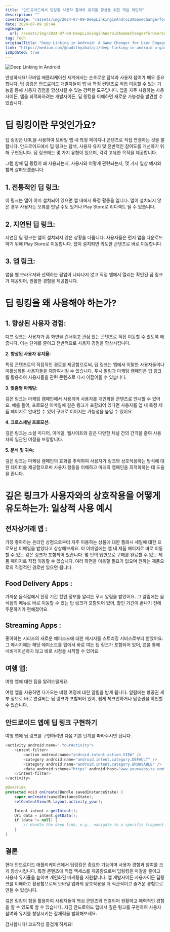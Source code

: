 ```yaml
---
title: "안드로이드에서 딥링킹 사용자 참여와 유지율 향상을 위한 게임 체인저"
description: ""
coverImage: "/assets/img/2024-07-09-DeepLinkinginAndroidAGameChangerforUserEngagementandRetention_0.png"
date: 2024-07-09 10:44
ogImage:
  url: /assets/img/2024-07-09-DeepLinkinginAndroidAGameChangerforUserEngagementandRetention_0.png
tag: Tech
originalTitle: "Deep Linking in Android: A Game Changer for User Engagement and Retention"
link: "https://medium.com/@aadithyabalaji/deep-linking-in-android-a-game-changer-for-user-engagement-and-retention-ebe5ddd87b17"
isUpdated: true
---
```


![Deep Linking in Android](/assets/img/2024-07-09-DeepLinkinginAndroidAGameChangerforUserEngagementandRetention_0.png)

안녕하세요! 모바일 애플리케이션 세계에서는 순조로운 탐색과 사용자 참여가 매우 중요합니다. 딥 링킹은 안드로이드 개발자들이 앱 내 특정 컨텐츠로 직접 이동할 수 있는 기능을 통해 사용자 경험을 향상시킬 수 있는 강력한 도구입니다. 앱을 자주 사용하는 사용자이든, 앱을 최적화하려는 개발자이든, 딥 링킹을 이해하면 새로운 가능성을 발견할 수 있습니다.

# 딥 링킹이란 무엇인가요?

딥 링킹은 URL을 사용하여 모바일 앱 내 특정 페이지나 콘텐츠로 직접 연결하는 것을 말합니다. 안드로이드에서 딥 링크는 탐색, 사용자 유지 및 전반적인 참여도를 개선하기 위해 구현됩니다. 딥 링크에는 몇 가지 유형이 있으며, 각각 고유한 목적을 제공합니다.

그럼 함께 딥 링킹이 왜 사용되는지, 사용자와 어떻게 관련되는지, 몇 가지 일상 예시와 함께 살펴보겠습니다.

<div class="content-ad"></div>

## 1. 전통적인 딥 링크:

이 링크는 앱이 이미 설치되어 있으면 앱 내에서 특정 활동을 엽니다. 앱이 설치되지 않은 경우 사용자는 오류를 만날 수도 있거나 Play Store로 리디렉트 될 수 있습니다.

## 2. 지연된 딥 링크:

지연된 딥 링크는 앱이 설치되지 않은 상황을 다룹니다. 사용자들은 먼저 앱을 다운로드하기 위해 Play Store로 이동합니다. 앱이 설치되면 의도한 콘텐츠로 바로 이동합니다.

<div class="content-ad"></div>

## 3. 앱 링크:

앱을 웹 브라우저와 선택하는 팝업이 나타나지 않고 직접 앱에서 열리는 확인된 딥 링크가 제공되어, 원활한 경험을 제공합니다.

# 딥 링킹을 왜 사용해야 하는가?

## 1. 향상된 사용자 경험:

<div class="content-ad"></div>

디프 링크는 사용자가 홈 화면을 건너뛰고 관심 있는 콘텐츠로 직접 이동할 수 있도록 해줍니다. 이는 단계를 줄이고 전반적으로 사용자 경험을 향상시킵니다.

**2. 향상된 사용자 유지율:**

특정 콘텐츠로의 직접적인 경로를 제공함으로써, 딥 링크는 앱에서 이탈한 사용자들이나 미활성화된 사용자들을 재참여시킬 수 있습니다. 푸시 알림과 마케팅 캠페인은 딥 링크를 활용하여 사용자들을 관련 콘텐츠로 다시 이끌어올 수 있습니다.

**3. 맞춤형 마케팅:**

<div class="content-ad"></div>

깊은 링크는 마케팅 캠페인에서 사용되어 사용자를 개인화된 콘텐츠로 안내할 수 있어요. 예를 들어, 프로모션 이메일에 깊은 링크가 포함되어 있다면 사용자를 앱 내 특정 제품 페이지로 안내할 수 있어 구매로 이어지는 가능성을 높일 수 있어요.

**4. 크로스채널 프로모션:**

깊은 링크는 소셜 미디어, 이메일, 웹사이트와 같은 다양한 채널 간의 간극을 줄여 사용자의 일관된 여정을 보장합니다.

**5. 분석 및 귀속:**

<div class="content-ad"></div>

깊은 링크는 마케팅 캠페인의 효과를 추적하여 사용자가 링크와 상호작용하는 방식에 대한 데이터를 제공함으로써 사용자 행동을 이해하고 미래의 캠페인을 최적화하는 데 도움을 줍니다.

# 깊은 링크가 사용자와의 상호작용을 어떻게 유도하는가: 일상적 사용 예시

## 전자상거래 앱 :

가장 좋아하는 온라인 상점으로부터 자주 이용하는 상품에 대한 플래시 세일에 대한 프로모션 이메일을 받았다고 상상해보세요. 이 이메일에는 앱 내 제품 페이지로 바로 이동할 수 있는 깊은 링크가 포함되어 있습니다. 몇 번의 탭만으로 구매를 완료할 수 있는 제품 페이지로 직접 이동할 수 있습니다. 여러 화면을 이동할 필요가 없으며 원하는 제품으로의 직접적인 경로만 있으면 됩니다.

<div class="content-ad"></div>

## Food Delivery Apps :

가까운 음식점에서 한정 기간 할인 정보를 알리는 푸시 알림을 받았어요. 그 알림에는 음식점의 메뉴로 바로 이동할 수 있는 딥 링크가 포함되어 있어, 할인 기간이 끝나기 전에 주문하기가 편해졌어요.

## Streaming Apps :

좋아하는 시리즈의 새로운 에피소드에 대한 메시지를 스트리밍 서비스로부터 받았어요. 그 메시지에는 해당 에피소드를 앱에서 바로 여는 딥 링크가 포함되어 있어, 앱을 통해 네비게이션하지 않고 바로 시청을 시작할 수 있어요.

<div class="content-ad"></div>

## 여행 앱:

여행 앱에 대한 팁을 알려드릴게요.

여행 앱을 사용하면 다가오는 비행 여정에 대한 알림을 받게 됩니다. 알림에는 항공권 세부 정보로 바로 연결되는 딥 링크가 포함되어 있어, 쉽게 체크인하거나 탑승권을 확인할 수 있습니다.

## 안드로이드 앱에 딥 링크 구현하기

여행 앱에 딥 링크를 구현하려면 다음 기본 단계를 따라주시면 됩니다.

<div class="content-ad"></div>

```java
<activity android:name=".YourActivity">
    <intent-filter>
        <action android:name="android.intent.action.VIEW" />
        <category android:name="android.intent.category.DEFAULT" />
        <category android:name="android.intent.category.BROWSABLE" />
        <data android:scheme="https" android:host="www.yourwebsite.com" android:pathPrefix="/path" />
    </intent-filter>
</activity>
```

```java
@Override
protected void onCreate(Bundle savedInstanceState) {
    super.onCreate(savedInstanceState);
    setContentView(R.layout.activity_your);

    Intent intent = getIntent();
    Uri data = intent.getData();
    if (data != null) {
        // Handle the deep link, e.g., navigate to a specific fragment or load content
    }
}
```

## 결론

현대 안드로이드 애플리케이션에서 딥링킹은 중요한 기능이며 사용자 경험과 참여를 크게 향상시킵니다. 특정 콘텐츠에 직접 액세스를 제공함으로써 딥링킹은 마찰을 줄이고 사용자 유지율을 높이며 개인화된 마케팅을 지원합니다. 앱 개발자이든 사용자이든 딥링크를 이해하고 활용함으로써 모바일 앱과의 상호작용을 더 직관적이고 즐거운 경험으로 만들 수 있습니다.

<div class="content-ad"></div>

깊은 링킹의 힘을 활용하여 사용자들이 핵심 콘텐츠와 연결되어 원활하고 매력적인 경험을 할 수 있도록 할 수 있습니다. 지금 안드로이드 앱에서 깊은 링크를 구현하여 사용자 참여와 유지를 향상시키는 잠재력을 발휘해보세요.

감사합니다! 코드작성 즐겁게 하세요!
